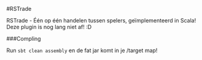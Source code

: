 #RSTrade

RSTrade - Één op één handelen tussen spelers, geïmplementeerd in Scala!
Deze plugin is nog lang niet af! :D

###Compling

Run `sbt clean assembly` en de fat jar komt in je /target map!